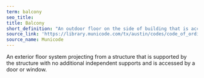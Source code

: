 ```yaml
---
term: balcony
seo_title: 
title: Balcony
short_definition: "An outdoor floor on the side of building that is accessed by a window or door. Balconies don't have added supports to hold them up."
source_link: 'https://library.municode.com/tx/austin/codes/code_of_ordinances?nodeId=TIT25LADE_CH25-1GEREPR_ART2DEME_S25-1-21DE'
source_name: Municode
---
```



An exterior floor system projecting from a structure that is supported by the structure with no additional independent supports and is accessed by a door or window.